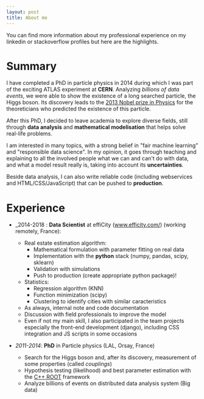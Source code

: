 ```yaml
---
layout: post
title: About me
---
```



You can find more information about my professional experience on my linkedin or stackoverflow profiles but here are the highlights.


# Summary

I have completed a PhD in particle physics in 2014 during which I was part of the exciting ATLAS experiment at **CERN**. Analyzing *billions of data events*, we were able to show the existence of a long searched particle, the Higgs boson. Its discovery leads to the [2013 Nobel prize in Physics](https://www.nobelprize.org/prizes/physics/2013/summary/) for the theoreticians who predicted the existence of this particle.

After this PhD, I decided to leave academia to explore diverse fields, still through **data analysis** and **mathematical modelisation** that helps solve real-life problems.

I am interested in many topics, with a strong belief in "fair machine learning" and "responsible data science". In my opinion, it goes through teaching and explaining to all the involved people what we can and can't do with data, and what a model result really is, taking into account its **uncertainties**. 

Beside data analysis, I can also write reliable code (including webservices and HTML/CSS/JavaScript) that can be pushed to **production**.


# Experience

- _2014-2018 : **Data Scientist** at effiCity (www.efficity.com/) (working remotely, France):
    - Real estate estimation algorithm:
	    - Mathematical formulation with parameter fitting on real data
		- Implementation with the  **python** stack (numpy, pandas, scipy, sklearn)
		- Validation with simulations
		- Push to production (create appropriate python package)!
	- Statistics:
	    - Regression algorithm (KNN)
		- Function minimization (scipy)
	    - Clustering to identify cities with similar caracteristics
	- As always, internal note and code documentation
    - Discussion with field professionals to improve the model
	- Even if not my main skill, I also participated in the team projects especially the front-end development (django), including CSS integration and JS scripts in some occasions

- _2011-2014_: **PhD** in Particle physics (LAL, Orsay, France)
    - Search for the Higgs boson and, after its discovery, measurement of some properties (called _couplings_)
	- Hypothesis testing (likelihood) and best parameter estimation with the [C++ ROOT](//root.cern.ch) framework
	- Analyze billions of events on distributed data analysis system (Big data)
